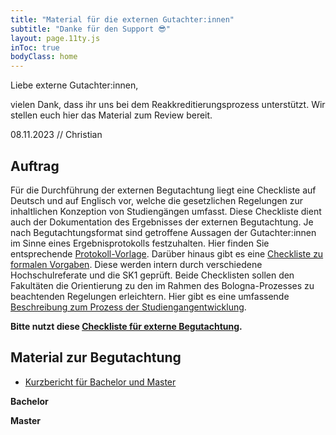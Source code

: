 ```yaml
---
title: "Material für die externen Gutachter:innen"
subtitle: "Danke für den Support 😎"
layout: page.11ty.js
inToc: true
bodyClass: home
---
```


Liebe externe Gutachter:innen,

vielen Dank, dass ihr uns bei dem Reakkreditierungsprozess unterstützt. Wir stellen euch hier das Material zum Review bereit. 

08.11.2023 // Christian

## Auftrag
Für die Durchführung der externen Begutachtung liegt eine Checkliste auf Deutsch und auf Englisch vor, welche die gesetzlichen Regelungen zur inhaltlichen Konzeption von Studiengängen umfasst. Diese Checkliste dient auch der Dokumentation des Ergebnisses der externen Begutachtung. Je nach Begutachtungsformat sind getroffene Aussagen der Gutachter\:innen im Sinne eines Ergebnisprotokolls festzuhalten. Hier finden Sie entsprechende [Protokoll-Vorlage](https://www.th-koeln.de/mam/downloads/deutsch/hochschule/profil/qualitaetsmanagement/vorlage_protokoll_externe_begutachtung.docx). Darüber hinaus gibt es eine [Checkliste zu formalen Vorgaben](https://www.th-koeln.de/mam/downloads/deutsch/hochschule/profil/qualitaetsmanagement/checkliste_interne_prufung.xlsx). Diese werden intern durch verschiedene Hochschulreferate und die SK1 geprüft. Beide Checklisten sollen den Fakultäten die Orientierung zu den im Rahmen des Bologna-Prozesses zu beachtenden Regelungen erleichtern. Hier gibt es eine umfassende [Beschreibung zum Prozess der Studiengangentwicklung](https://www.th-koeln.de/hochschule/studiengangsentwicklung_53556.php).

**Bitte nutzt diese [Checkliste für externe Begutachtung](https://www.th-koeln.de/mam/downloads/deutsch/hochschule/profil/qualitaetsmanagement/checkliste_externe_begutachtung.xlsx).**

## Material zur Begutachtung

- [Kurzbericht für Bachelor und Master](../kurzbericht/)

**Bachelor**
<snippet type="toc" id="table-of-content-bachelor" search="bachelor-for-experts"></snippet>

**Master**
<snippet type="toc" id="table-of-content-bachelor" search="master-for-experts"></snippet>

